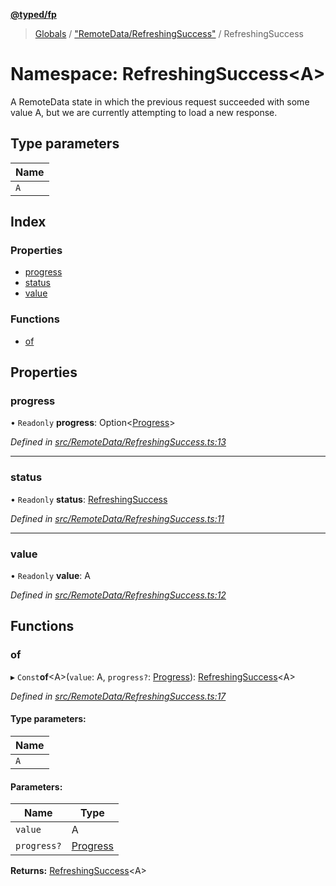 **[@typed/fp](../README.md)**

> [Globals](../globals.md) / ["RemoteData/RefreshingSuccess"](_remotedata_refreshingsuccess_.md) / RefreshingSuccess

# Namespace: RefreshingSuccess\<A>

A RemoteData state in which the previous request succeeded with some value A,
but we are currently attempting to load a new response.

## Type parameters

Name |
------ |
`A` |

## Index

### Properties

* [progress](_remotedata_refreshingsuccess_.refreshingsuccess.md#progress)
* [status](_remotedata_refreshingsuccess_.refreshingsuccess.md#status)
* [value](_remotedata_refreshingsuccess_.refreshingsuccess.md#value)

### Functions

* [of](_remotedata_refreshingsuccess_.refreshingsuccess.md#of)

## Properties

### progress

• `Readonly` **progress**: Option\<[Progress](../interfaces/_remotedata_progress_.progress.md)>

*Defined in [src/RemoteData/RefreshingSuccess.ts:13](https://github.com/TylorS/typed-fp/blob/ac98ca1/src/RemoteData/RefreshingSuccess.ts#L13)*

___

### status

• `Readonly` **status**: [RefreshingSuccess](../enums/_remotedata_enums_.remotedatastatus.md#refreshingsuccess)

*Defined in [src/RemoteData/RefreshingSuccess.ts:11](https://github.com/TylorS/typed-fp/blob/ac98ca1/src/RemoteData/RefreshingSuccess.ts#L11)*

___

### value

• `Readonly` **value**: A

*Defined in [src/RemoteData/RefreshingSuccess.ts:12](https://github.com/TylorS/typed-fp/blob/ac98ca1/src/RemoteData/RefreshingSuccess.ts#L12)*

## Functions

### of

▸ `Const`**of**\<A>(`value`: A, `progress?`: [Progress](../interfaces/_remotedata_progress_.progress.md)): [RefreshingSuccess](_remotedata_refreshingsuccess_.refreshingsuccess.md)\<A>

*Defined in [src/RemoteData/RefreshingSuccess.ts:17](https://github.com/TylorS/typed-fp/blob/ac98ca1/src/RemoteData/RefreshingSuccess.ts#L17)*

#### Type parameters:

Name |
------ |
`A` |

#### Parameters:

Name | Type |
------ | ------ |
`value` | A |
`progress?` | [Progress](../interfaces/_remotedata_progress_.progress.md) |

**Returns:** [RefreshingSuccess](_remotedata_refreshingsuccess_.refreshingsuccess.md)\<A>
